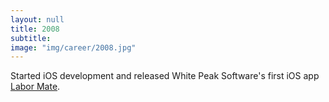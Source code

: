```yaml
---
layout: null
title: 2008
subtitle:
image: "img/career/2008.jpg"
---
```

Started iOS development and released White Peak Software's first iOS app [Labor Mate][1].

[1]: http://whitepeaksoftware.com/main/labor-mate/index